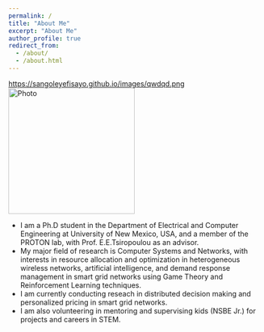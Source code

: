 ```yaml
---
permalink: /
title: "About Me"
excerpt: "About Me"
author_profile: true
redirect_from: 
  - /about/
  - /about.html
---
```

https://sangoleyefisayo.github.io/images/qwdqd.png
<img src="https://sangoleyefisayo.github.io/images/qwdqd.png" alt="Photo" style="width: 250px;">

  - I am a Ph.D student in the Department of Electrical and Computer Engineering at University of New Mexico, USA, and a member of the PROTON lab, with Prof. E.E.Tsiropoulou as an advisor.
  - My major field of research is Computer Systems and Networks, with interests in resource allocation and optimization in heterogeneous wireless networks, artificial intelligence, and demand response management in smart grid networks using Game Theory and Reinforcement Learning techniques.
  - I am currently conducting reseach in distributed decision making and personalized pricing in smart grid networks.
  - I am also volunteering in mentoring and supervising kids (NSBE Jr.) for projects and careers in STEM.
